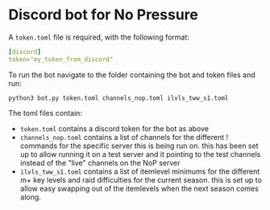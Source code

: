 # Discord bot for No Pressure

A `token.toml` file is required, with the following format:
``` yaml
[discord]
token="my_token_from_discord"
```


To run the bot navigate to the folder containing the bot and token files and run: 
``` shell
python3 bot.py token.toml channels_nop.toml ilvls_tww_s1.toml
```
The toml files contain:
- `token.toml` contains a discord token for the bot as above
- `channels_nop.toml` contains a list of channels for the different ! commands for the specific server this is being run on. this has been set up to allow running it on a test server and it pointing to the test channels instead of the "live" channels on the NoP server
- `ilvls_tww_s1.toml` contains a list of itemlevel minimums for the different m+ key levels and raid difficulties for the current season. this is set up to allow easy swapping out of the itemlevels when the next season comes along.

